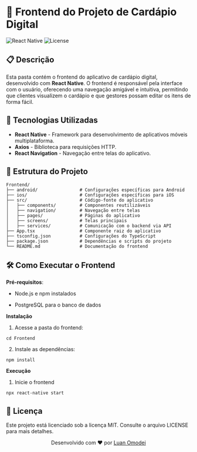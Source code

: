 # 📱 Frontend do Projeto de Cardápio Digital

![React Native](https://img.shields.io/badge/React%20Native-v0.75.4-blue)
![License](https://img.shields.io/github/license/LuanOmodei/projeto_tcc)

## 📋 Descrição

Esta pasta contém o frontend do aplicativo de cardápio digital, desenvolvido com **React Native**. O frontend é responsável pela interface com o usuário, oferecendo uma navegação amigável e intuitiva, permitindo que clientes visualizem o cardápio e que gestores possam editar os itens de forma fácil.

## 🚀 Tecnologias Utilizadas

- **React Native** - Framework para desenvolvimento de aplicativos móveis multiplataforma.
- **Axios** - Biblioteca para requisições HTTP.
- **React Navigation** - Navegação entre telas do aplicativo.

## 📂 Estrutura do Projeto

```plaintext
Frontend/
├── android/                # Configurações específicas para Android
├── ios/                    # Configurações específicas para iOS
├── src/                    # Código-fonte do aplicativo
│   ├── components/         # Componentes reutilizáveis
│   ├── navigation/         # Navegação entre telas
│   ├── pages/              # Páginas do aplicativo
│   ├── screens/            # Telas principais
│   ├── services/           # Comunicação com o backend via API
├── App.tsx                 # Componente raiz do aplicativo
├── tsconfig.json           # Configurações do TypeScript
├── package.json            # Dependências e scripts do projeto
└── README.md               # Documentação do frontend

```
## 🛠️ Como Executar o Frontend
**Pré-requisitos**:

- Node.js e npm instalados

- PostgreSQL para o banco de dados

**Instalação**

1. Acesse a pasta do frontend:
```
cd Frontend
```
2. Instale as dependências:
```
npm install
```
**Execução**

1. Inicie o frontend
```
npx react-native start
```
## 📜 Licença
Este projeto está licenciado sob a licença MIT. Consulte o arquivo LICENSE para mais detalhes.

<p align="center"> Desenvolvido com ❤️ por <a href="https://github.com/LuanOmodei">Luan Omodei</a> </p>
